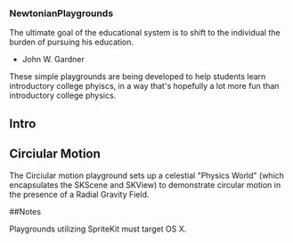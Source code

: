 ### NewtonianPlaygrounds

The ultimate goal of the educational system is to shift to the individual the burden of pursuing his education.
- John W. Gardner

These simple playgrounds are being developed to help students learn introductory college phyiscs, in a way that's hopefully a lot more fun than introductory college physics. 

## Intro 


## Circiular Motion

The Circiular motion playground sets up a celestial "Physics World" (which encapsulates the SKScene and SKView) to demonstrate circular motion in the presence of a Radial Gravity Field. 



##Notes

Playgrounds utilizing SpriteKit must target OS X. 